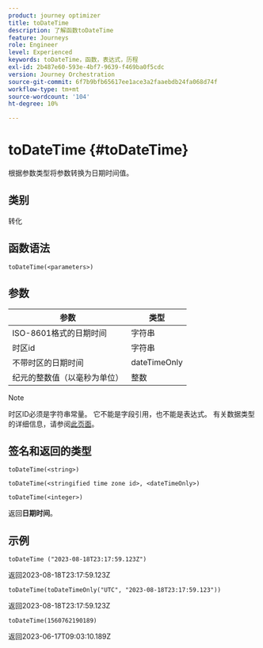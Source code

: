 ```yaml
---
product: journey optimizer
title: toDateTime
description: 了解函数toDateTime
feature: Journeys
role: Engineer
level: Experienced
keywords: toDateTime，函数，表达式，历程
exl-id: 2b487e60-593e-4bf7-9639-f469ba0f5cdc
version: Journey Orchestration
source-git-commit: 6f7b9bfb65617ee1ace3a2faaebdb24fa068d74f
workflow-type: tm+mt
source-wordcount: '104'
ht-degree: 10%

---
```


# toDateTime {#toDateTime}

根据参数类型将参数转换为日期时间值。

## 类别

转化

## 函数语法

`toDateTime(<parameters>)`

## 参数

| 参数 | 类型 |
|-----------|------------------|
| ISO-8601格式的日期时间 | 字符串 |
| 时区id | 字符串 |
| 不带时区的日期时间 | dateTimeOnly |
| 纪元的整数值（以毫秒为单位） | 整数 |

>[!NOTE]
>
>时区ID必须是字符串常量。 它不能是字段引用，也不能是表达式。 有关数据类型的详细信息，请参阅[此页面](../expression/data-types.md)。

## 签名和返回的类型

`toDateTime(<string>)`

`toDateTime(<stringified time zone id>, <dateTimeOnly>)`

`toDateTime(<integer>)`

返回&#x200B;**日期时间**。

<!--`toDateTime(<year>,<month>,<dayOfMonth>,<hour>,<minute>,<second>)`

Returns a date time with default time zone UTC.

`toDateTime(<year>,<month>,<dayOfMonth>)`
`toDateTime(<stringified timeZone>,<year>,<month>,<dayOfMonth>)`
`toDateTime(<timeZone>,<year>,<month>,<dayOfMonth>)`

Return a datetime where hour, minute and second set to 0.

`toDateTime(<stringified timeZone>,<year>,<month>,<dayOfMonth>,<hour>,<minute>,<second>)`
`toDateTime(<string>)`
`toDateTime(<string>,<integer>)`
`toDateTime(<stringified timeZone>,<dateTimeOnly)`

`toDateTime(<timeZone>,<integer>)`

Return a datetime.

-->

## 示例

`toDateTime ("2023-08-18T23:17:59.123Z")`

返回2023-08-18T23:17:59.123Z

`toDateTime(toDateTimeOnly("UTC", "2023-08-18T23:17:59.123"))`

返回2023-08-18T23:17:59.123Z

`toDateTime(1560762190189)`

返回2023-06-17T09:03:10.189Z

<!--`toDateTime ("2016-08-18T23:17:59.123", "UTC")`

Returns 2016-08-18T23:17:59.123Z.

`toDateTime("Z",2016,8,18,23,17,59)`

Returns 2016-08-18T23:17:59.000Z.

`toDateTime("Z",2016,8,18)`

Returns 2016-08-18T00:00:00.000Z.-->
